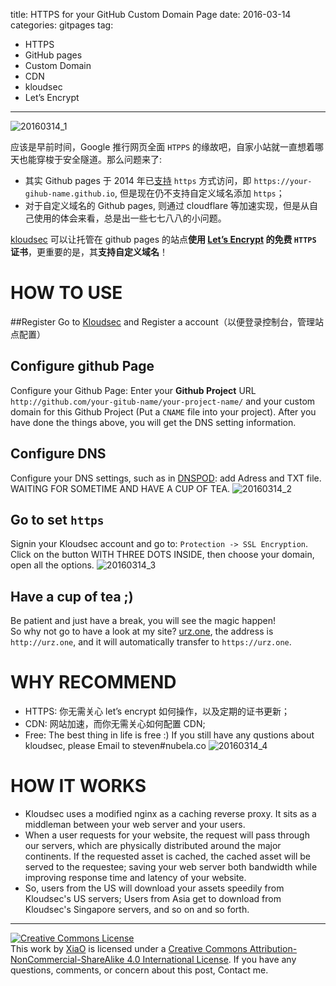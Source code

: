 title: HTTPS for your GitHub Custom Domain Page
date: 2016-03-14
categories: gitpages
tag: 
  - HTTPS
  - GitHub pages
  - Custom Domain
  - CDN
  - kloudsec
  - Let’s Encrypt
---
![20160314_1](https://o654lj7pu.qnssl.com/20160314_1.png)

应该是早前时间，Google 推行网页全面 `HTPPS` 的缘故吧，自家小站就一直想着哪天也能穿梭于安全隧道。那么问题来了:

* 其实 Github pages 于 2014 年已[支持](https://konklone.com/post/github-pages-now-sorta-supports-https-so-use-it) `https` 方式访问，即 `https://your-gihub-name.github.io`, 但是现在仍不支持自定义域名添加 `https`；
* 对于自定义域名的 Github pages, 则通过 cloudflare 等加速实现，但是从自己使用的体会来看，总是出一些七七八八的小问题。

[kloudsec](https://kloudsec.com/github-pages) 可以让托管在 github pages 的站点**使用 [Let’s Encrypt](https://letsencrypt.org/) 的免费 `HTTPS` 证书**，更重要的是，其**支持自定义域名**！
<!-- more -->
# HOW TO USE

##Register
Go to [Kloudsec](https://kloudsec.com/github-pages) and Register a account（以便登录控制台，管理站点配置）
## Configure github Page
Configure your Github Page: Enter your **Github Project** URL `http://github.com/your-gitub-name/your-project-name/` and your custom domain for this Github Project (Put a `CNAME` file into your project). After you have done the things above, you will get the DNS setting information.
## Configure DNS
Configure your DNS settings, such as in [DNSPOD](https://www.dnspod.cn/): add Adress and TXT file. WAITING FOR SOMETIME AND HAVE A CUP OF TEA.
![20160314_2](/img/20160314_2.png)



## Go to set `https`
Signin your Kloudsec account and go to: `Protection -> SSL Encryption`. Click on the button WITH THREE DOTS INSIDE, then choose your domain, open all the options.
![20160314_3](/img/20160314_3.png)


## Have a cup of tea ;)
Be patient and just have a break, you will see the magic happen!   
So why not go to have a look at my site? [urz.one](http://urz.one), the address is `http://urz.one`, and it will automatically transfer to `https://urz.one`.

# WHY RECOMMEND
* HTTPS: 你无需关心 let’s encrypt 如何操作，以及定期的证书更新；
* CDN: 网站加速，而你无需关心如何配置 CDN;
* Free: The best thing in life is free :)
If you still have any qustions about kloudsec, please Email to steven#nubela.co
![20160314_4](/img/20160314_4.png)

# HOW IT WORKS

* Kloudsec uses a modified nginx as a caching reverse proxy. It sits as a middleman between your web server and your users. 
* When a user requests for your website, the request will pass through our servers, which are physically distributed around the major continents. If the requested asset is cached, the cached asset will be served to the requestee; saving your web server both bandwidth while improving response time and latency of your website. 
* So, users from the US will download your assets speedily from Kloudsec's US servers; Users from Asia get to download from Kloudsec's Singapore servers, and so on and so forth. 

---
<a rel="license" href="http://creativecommons.org/licenses/by-nc-sa/4.0/"><img alt="Creative Commons License" style="border-width:0; border-radius: 0px !important; display: block; margin-left: auto; margin-right: auto" src="/img/by-nc-sa.svg" /></a>This work by <a xmlns:cc="http://creativecommons.org/ns#" href="mailto:navyshaw@yaoo.com" property="cc:attributionName" rel="cc:attributionURL">XiaO</a> is licensed under a <a rel="license" href="http://creativecommons.org/licenses/by-nc-sa/4.0/">Creative Commons Attribution-NonCommercial-ShareAlike 4.0 International License</a>. If you have any questions, comments, or concern about this post, Contact me.

